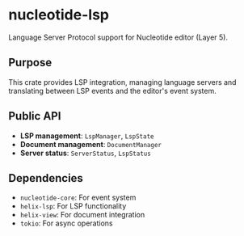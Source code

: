 # nucleotide-lsp

Language Server Protocol support for Nucleotide editor (Layer 5).

## Purpose

This crate provides LSP integration, managing language servers and translating between LSP events and the editor's event system.

## Public API

- **LSP management**: `LspManager`, `LspState`
- **Document management**: `DocumentManager`
- **Server status**: `ServerStatus`, `LspStatus`

## Dependencies

- `nucleotide-core`: For event system
- `helix-lsp`: For LSP functionality
- `helix-view`: For document integration
- `tokio`: For async operations